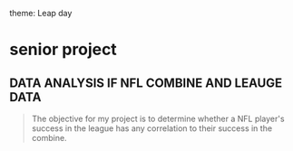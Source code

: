 theme: Leap day
# senior project

## DATA ANALYSIS IF NFL COMBINE AND LEAUGE DATA

> The objective for my project is to determine whether a NFL player's success in the league has any correlation to their success in the combine.
